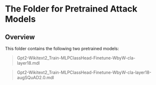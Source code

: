 # The Folder for Pretrained Attack Models

## Overview
This folder contains the following two pretrained models:

> Gpt2-Wikitext2_Train-MLPClassHead-Finetune-WbyW-cla-layer18.mdl

> Gpt2-Wikitext2_Train-MLPClassHead-Finetune-WbyW-cla-layer18-augSQuAD2.0.mdl